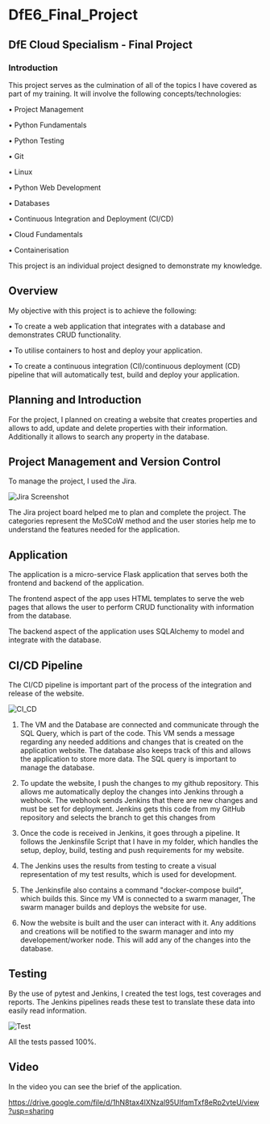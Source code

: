 # DfE6_Final_Project

## DfE Cloud Specialism - Final Project
### Introduction

This project serves as the culmination of all of the topics I have covered as part of my training. It will involve the following concepts/technologies:

•	Project Management

•	Python Fundamentals

•	Python Testing

•	Git

•	Linux

•	Python Web Development

•	Databases

•	Continuous Integration and Deployment (CI/CD)

•	Cloud Fundamentals

•	Containerisation

This project is an individual project designed to demonstrate my knowledge.

## Overview

My objective with this project is to achieve the following:

•	To create a web application that integrates with a database and demonstrates CRUD functionality.

•	To utilise containers to host and deploy your application.

•	To create a continuous integration (CI)/continuous deployment (CD) pipeline that will automatically test, build and deploy your application.

## Planning and Introduction

For the project, I planned on creating  a website that creates properties and allows to add,  update and delete properties with their information. Additionally it allows to search any property in the database.

## Project Management and Version Control

To manage the project, I used the Jira.

![Jira Screenshot](https://user-images.githubusercontent.com/43039925/147856876-ee9bb753-0263-4c3d-b3cb-6e278531ed4f.png)

The Jira project board helped me to plan and  complete the project. The categories represent the MoSCoW method and the user stories help me to understand the features needed for the application.

## Application

The application is a micro-service Flask application that serves both the frontend and backend of the application.

The frontend aspect of the app uses HTML templates to serve the web pages that allows the user to perform CRUD functionality with information from the database.

The backend aspect of the application uses SQLAlchemy to model and integrate with the database.

## CI/CD Pipeline

The CI/CD pipeline is important part of the process of the integration and release of the website. 

![CI_CD](https://user-images.githubusercontent.com/43039925/147859099-34e70702-eb7a-41f1-a947-45b8034e4c1c.png)

1. The VM and the Database are connected and communicate through the SQL Query, which is part of the code. This VM sends a message regarding any needed additions and changes that is created on the application website. The database also keeps track of this and allows the application to store more data. The SQL query is important to manage the database. 

2. To update the website, I push the changes to my github repository. This allows me automatically deploy the changes into Jenkins through a webhook. The webhook sends Jenkins that there are new changes and must be set for deployment. Jenkins gets this code from my GitHub repository and selects the branch to get this changes from

3. Once the code is received in Jenkins, it goes through a pipeline. It follows the Jenkinsfile Script that I have in my folder, which handles the setup, deploy, build, testing and push requirements for my website.
 
4. The Jenkins uses the results from testing to create a visual representation of my test results, which is used for development. 

5. The Jenkinsfile also contains a command "docker-compose build", which builds this. Since my VM is connected to a swarm manager, The swarm manager builds and deploys the website for use. 

6. Now the website is built and the user can interact with it. Any additions and creations will be notified to the swarm manager and into my developement/worker node. This will add any of the changes into the database. 

## Testing

By the use of pytest and Jenkins, I created the test logs, test coverages and reports. The Jenkins pipelines reads these test to translate these data into easily read information.

![Test](https://user-images.githubusercontent.com/43039925/147859257-22ce5dfb-49b3-472c-b782-b607f150532b.png)

All the tests passed 100%.

## Video 

In the video you can see the brief of the application.

https://drive.google.com/file/d/1hN8tax4lXNzal95UIfqmTxf8eRp2vteU/view?usp=sharing

